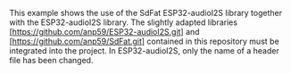 This example shows the use of the SdFat ESP32-audioI2S library together with the ESP32-audioI2S library. 
The slightly adapted libraries [https://github.com/anp59/ESP32-audioI2S.git] and [https://github.com/anp59/SdFat.git] contained in this repository must be integrated into the project. 
In ESP32-audioI2S, only the name of a header file has been changed. 
